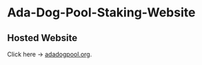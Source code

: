 # Ada-Dog-Pool-Staking-Website

## Hosted Website
Click here -> [adadogpool.org](https://adadogpool.org/).
